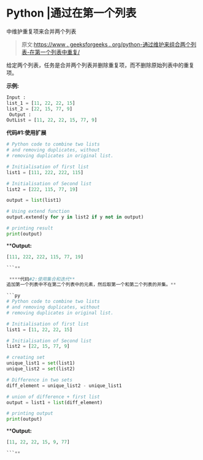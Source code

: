 # Python |通过在第一个列表

中维护重复项来合并两个列表

> 原文:[https://www . geeksforgeeks . org/python-通过维护来组合两个列表-在第一个列表中重复/](https://www.geeksforgeeks.org/python-combine-two-lists-by-maintaining-duplicates-in-first-list/)

给定两个列表，任务是合并两个列表并删除重复项，而不删除原始列表中的重复项。

**示例:**

```py
Input : 
list_1 = [11, 22, 22, 15]
list_2 = [22, 15, 77, 9]
 Output :
OutList = [11, 22, 22, 15, 77, 9]
```

**代码#1:使用扩展**

```py
# Python code to combine two lists
# and removing duplicates, without
# removing duplicates in original list.

# Initialisation of first list
list1 = [111, 222, 222, 115]

# Initialisation of Second list
list2 = [222, 115, 77, 19]

output = list(list1)

# Using extend function
output.extend(y for y in list2 if y not in output)

# printing result
print(output)
```

****Output:**

```py
[111, 222, 222, 115, 77, 19]

```** 

 ****代码#2:使用集合和迭代**
追加第一个列表中不在第二个列表中的元素，然后取第一个和第二个列表的并集。**

```py
# Python code to combine two lists 
# and removing duplicates, without 
# removing duplicates in original list.

# Initialisation of first list
list1 = [11, 22, 22, 15]

# Initialisation of Second list
list2 = [22, 15, 77, 9]

# creating set
unique_list1 = set(list1)
unique_list2 = set(list2)

# Difference in two sets
diff_element = unique_list2 - unique_list1

# union of difference + first list
output = list1 + list(diff_element)

# printing output
print(output) 
```

****Output:**

```py
[11, 22, 22, 15, 9, 77]

```**
